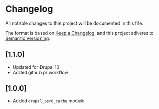 # Changelog

All notable changes to this project will be documented in this file.

The format is based on [Keep a Changelog](https://keepachangelog.com/en/1.0.0/),
and this project adheres to [Semantic
Versioning](https://semver.org/spec/v2.0.0.html).

## [1.1.0]

- Updated for Drupal 10
- Added github pr workflow

## [1.0.0]

- Added `drupal_psr6_cache` module.
